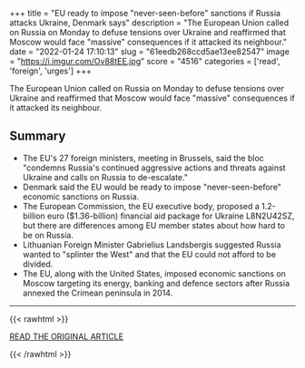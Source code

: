 +++
title = "EU ready to impose \"never-seen-before\" sanctions if Russia attacks Ukraine, Denmark says"
description = "The European Union called on Russia on Monday to defuse tensions over Ukraine and reaffirmed that Moscow would face \"massive\" consequences if it attacked its neighbour."
date = "2022-01-24 17:10:13"
slug = "61eedb268ccd5ae13ee82547"
image = "https://i.imgur.com/Ov88tEE.jpg"
score = "4516"
categories = ['read', 'foreign', 'urges']
+++

The European Union called on Russia on Monday to defuse tensions over Ukraine and reaffirmed that Moscow would face \"massive\" consequences if it attacked its neighbour.

## Summary

- The EU's 27 foreign ministers, meeting in Brussels, said the bloc "condemns Russia's continued aggressive actions and threats against Ukraine and calls on Russia to de-escalate."
- Denmark said the EU would be ready to impose "never-seen-before" economic sanctions on Russia.
- The European Commission, the EU executive body, proposed a 1.2-billion euro ($1.36-billion) financial aid package for Ukraine L8N2U42SZ, but there are differences among EU member states about how hard to be on Russia.
- Lithuanian Foreign Minister Gabrielius Landsbergis suggested Russia wanted to "splinter the West" and that the EU could not afford to be divided.
- The EU, along with the United States, imposed economic sanctions on Moscow targeting its energy, banking and defence sectors after Russia annexed the Crimean peninsula in 2014.

---

{{< rawhtml >}}
  <p class="article-category">
    <a target="_blank" href="https://www.reuters.com/world/europe/eu-leave-diplomats-families-ukraine-now-borrell-says-2022-01-24/">READ THE ORIGINAL ARTICLE</a>
  </p>
{{< /rawhtml >}}
